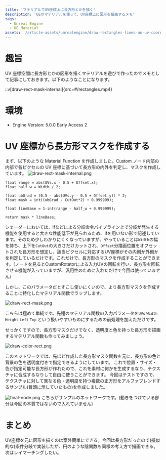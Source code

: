 ```yaml
---
title: 'マテリアルでUV座標上に長方形とかを描く'
description: 'UEのマテリアルを使って、UV座標上に図形を描画するメモ'
tags:
  - Unreal Engine
  - UE Material
assets: '/article-assets/unrealengine/draw-rectangles-lines-on-uv-coords'
---
```


# 趣旨

UV 座標空間に長方形とかの図形を描くマテリアルを遊びで作ったのでメモとして記事にしておきます。以下のようなことになります。

::v[draw-rect-mask-internal]{src=#/rectangles.mp4}

# 環境

- Engine Version: 5.0.0 Early Access 2

# UV 座標から長方形マスクを作成する

まず、以下のような Material Function を作成しました。Custom ノード内部の内部で各ピクセルの UV 座標に基づいて長方形の内外を判定し、マスクを作成しています。
![draw-rect-mask-internal.png](#/draw-rect-mask-internal.png)

```hlsl title="Custom Nodeのコード"
float range = abs(UVs.x - 0.5 + Offset.x);
float half_w = Width / 2;

float ubGrad = (0.5 - abs(UVs.y - 0.5 + Offset.y)) * 2;
float mask = int((ubGrad - CutOut*2) + 0.999999);

float lineBase = 1-int(range - half_w + 0.999999);

return mask * lineBase;
```

シェーダーにおいては、ifなどによる分岐命令パイプライン上で分岐が発生する機能を使用すると大きな性能低下が見られるため、ifを用いない形で記述しています。そのため少しわかりにくくなっていますが、やっていることは`Width`の幅を持ち、上下を`CutOut`の大きさだけカットされ、`Offset`分描画位置をオフセットされた長方形を想定し、該当ピクセルに対応するUV座標がその内側か外側かを判定しているだけです。これだけで、長方形のマスクを作成することができます。(ノードを見るとCustomRotatorによる入力UVの回転を行い、長方形を回転させる機能が入っていますが、汎用性のために入れただけで今回は使っていません)

しかし、このパラメータだとすこし使いにくいので、より長方形マスクを作成することに特化したマテリアル関数でラップします。

![draw-rect-mask.png](#/draw-rect-mask.png)

こちらは極めて単純です。先程のマテリアル関数の入力パラメータを`UVs` `Width` `Height` `Left` `Top` という扱いやすいものにするための前処理を加えただけです。

せっかくですので、長方形マスクだけでなく、透明度と色を持った長方形を描画するマテリアル関数も作ってみましょう。

![draw-color-rect.png](#/draw-color-rect.png)

このネットワークでは、先ほど作成した長方形マスク関数を元に、長方形の色と背景の色を透明度付きで指定できるようにしています。
これで位置・サイズ・色が指定可能な長方形が作れたので、これを素材に何かを生成するなり、テクスチャに合成するなりして自由に使うことができます。
今回はテストですので、テクスチャに対して異なる色・透明度を持つ複数の正方形をアルファブレンドするサンプル(冒頭に示していたもの)を作成しました。

![final-node.png](#/final-node.png)
こちらがサンプルのネットワークです。(動きをつけている部分は今回の本質ではないので入れていません)


# まとめ
UV座標を元に図形を描くのは案外簡単にできる。今回は長方形だったので(擬似的な)条件分岐で実装したが、円のような陰関数も同様の考え方で描画できる。次はレイマーチングしたい。
